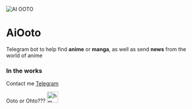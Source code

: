 ![AI OOTO](https://w.wallhaven.cc/full/57/wallhaven-577221.jpg)
# AiOoto
Telegram bot to help find <b>anime</b> or <b>manga</b>, as well as send <b>news</b> from the world of anime


### In the works
Contact me [Telegram](https://t.me/waydk)

Ooto or Ohto??? <img src="https://emojis.slackmojis.com/emojis/images/1615441132/19669/hmm.gif?1615441132" alt="hm" width="30px" height="30px"/>
